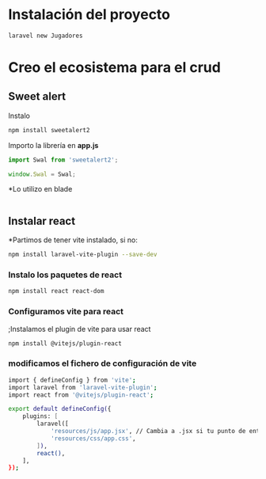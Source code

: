 # Instalación del proyecto
````bash
laravel new Jugadores
````
# Creo el ecosistema para el crud


## Sweet alert 

Instalo
````bash
npm install sweetalert2
````
Importo la librería en **app.js**
````js
import Swal from 'sweetalert2';

window.Swal = Swal;
````

*Lo utilizo en blade
````html


````
## Instalar react
*Partimos de tener vite instalado, si no:
````bash
npm install laravel-vite-plugin --save-dev
````
### Instalo los paquetes de react

```bash
npm install react react-dom
```

### Configuramos vite para react
;Instalamos el plugin de vite para usar react
```bash
npm install @vitejs/plugin-react
```
### modificamos el fichero de configuración de vite
```bash
import { defineConfig } from 'vite';
import laravel from 'laravel-vite-plugin';
import react from '@vitejs/plugin-react';

export default defineConfig({
    plugins: [
        laravel([
            'resources/js/app.jsx', // Cambia a .jsx si tu punto de entrada usa JSX
            'resources/css/app.css',
        ]),
        react(),
    ],
});

```

